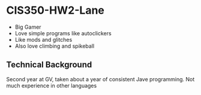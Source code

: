# CIS350-HW2-Lane
* Big Gamer
* Love simple programs like autoclickers
* Like mods and glitches
* Also love climbing and spikeball
## Technical Background
Second year at GV, taken about a year of consistent Jave programming. Not much experience in other languages

